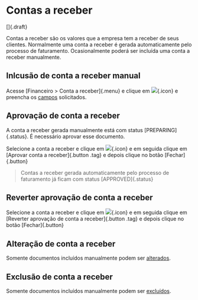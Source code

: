 # Contas a receber

[]{.draft}

Contas a receber são os valores que a empresa tem a receber de seus clientes. Normalmente uma conta a receber é gerada automaticamente pelo processo de faturamento. Ocasionalmente poderá ser incluída uma conta a receber manualmente.

## Inlcusão de conta a receber manual

Acesse [Financeiro > Conta a receber]{.menu} e clique em ![](https://static.zenerp.app.br/icons/action-create.svg){.icon} e preencha os [campos](receivable-edit) solicitados.



## Aprovação de conta a receber

A conta a receber gerada manualmente está com status [PREPARING]{.status}. É necessário aprovar esse documento.

Selecione a conta a receber e clique em ![](https://static.zenerp.app.br/icons/action-forward.svg){.icon} e em seguida clique em [Aprovar conta a receber]{.button .tag} e depois clique no botão [Fechar]{.button}

> Contas a receber gerada automaticamente pelo processo de faturamento já ficam com status [APPROVED]{.status}

## Reverter aprovação de conta a receber

Selecione a conta a receber e clique em ![](https://static.zenerp.app.br/icons/action-forward.svg){.icon} e em seguida clique em [Reverter aprovação de conta a receber]{.button .tag} e depois clique no botão [Fechar]{.button}

## Alteração de conta a receber

Somente documentos incluídos manualmente podem ser [alterados](payable-edit).

## Exclusão de conta a receber

Somente documentos incluídos manualmente podem ser [excluídos](payable-edit).
